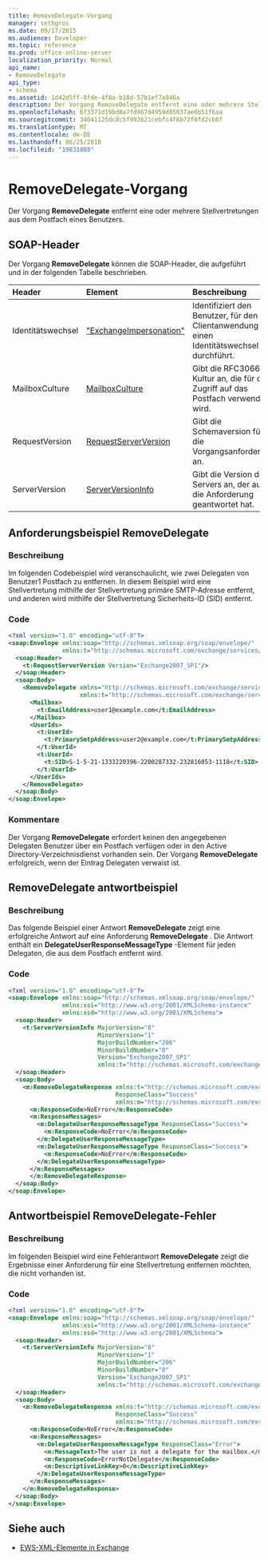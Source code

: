 ```yaml
---
title: RemoveDelegate-Vorgang
manager: sethgros
ms.date: 09/17/2015
ms.audience: Developer
ms.topic: reference
ms.prod: office-online-server
localization_priority: Normal
api_name:
- RemoveDelegate
api_type:
- schema
ms.assetid: 1d42d5ff-8fde-4f8a-b18d-57b1ef7a946a
description: Der Vorgang RemoveDelegate entfernt eine oder mehrere Stellvertretungen aus dem Postfach eines Benutzers.
ms.openlocfilehash: 6f3371d19bd8a7fd967d4959d85037ae6b51f6aa
ms.sourcegitcommit: 34041125dc8c5f993b21cebfc4f8b72f0fd2cb6f
ms.translationtype: MT
ms.contentlocale: de-DE
ms.lasthandoff: 06/25/2018
ms.locfileid: "19831088"
---
```

# <a name="removedelegate-operation"></a>RemoveDelegate-Vorgang

Der Vorgang **RemoveDelegate** entfernt eine oder mehrere Stellvertretungen aus dem Postfach eines Benutzers. 
  
## <a name="soap-headers"></a>SOAP-Header

Der Vorgang **RemoveDelegate** können die SOAP-Header, die aufgeführt und in der folgenden Tabelle beschrieben. 
  
|**Header**|**Element**|**Beschreibung**|
|:-----|:-----|:-----|
|Identitätswechsel  <br/> |["ExchangeImpersonation"](exchangeimpersonation.md) <br/> |Identifiziert den Benutzer, für den die Clientanwendung einen Identitätswechsel durchführt.  <br/> |
|MailboxCulture  <br/> |[MailboxCulture](mailboxculture.md) <br/> |Gibt die RFC3066-Kultur an, die für den Zugriff auf das Postfach verwendet wird.  <br/> |
|RequestVersion  <br/> |[RequestServerVersion](requestserverversion.md) <br/> |Gibt die Schemaversion für die Vorgangsanforderung an.  <br/> |
|ServerVersion  <br/> |[ServerVersionInfo](serverversioninfo.md) <br/> |Gibt die Version des Servers an, der auf die Anforderung geantwortet hat.  <br/> |
   
## <a name="removedelegate-request-example"></a>Anforderungsbeispiel RemoveDelegate

### <a name="description"></a>Beschreibung

Im folgenden Codebeispiel wird veranschaulicht, wie zwei Delegaten von Benutzer1 Postfach zu entfernen. In diesem Beispiel wird eine Stellvertretung mithilfe der Stellvertretung primäre SMTP-Adresse entfernt, und anderen wird mithilfe der Stellvertretung Sicherheits-ID (SID) entfernt.
  
### <a name="code"></a>Code

```XML
<?xml version="1.0" encoding="utf-8"?>
<soap:Envelope xmlns:soap="http://schemas.xmlsoap.org/soap/envelope/"
               xmlns:t="http://schemas.microsoft.com/exchange/services/2006/types">
  <soap:Header>
    <t:RequestServerVersion Version="Exchange2007_SP1"/>
  </soap:Header>
  <soap:Body>
    <RemoveDelegate xmlns="http://schemas.microsoft.com/exchange/services/2006/messages"
                    xmlns:t="http://schemas.microsoft.com/exchange/services/2006/types">
      <Mailbox>
        <t:EmailAddress>user1@example.com</t:EmailAddress>
      </Mailbox>
      <UserIds>
        <t:UserId>
          <t:PrimarySmtpAddress>user2@example.com</t:PrimarySmtpAddress>
        </t:UserId>
        <t:UserId>
          <t:SID>S-1-5-21-1333220396-2200287332-232816053-1118</t:SID>
        </t:UserId>
      </UserIds>
    </RemoveDelegate>
  </soap:Body>
</soap:Envelope>
```

### <a name="comments"></a>Kommentare

Der Vorgang **RemoveDelegate** erfordert keinen den angegebenen Delegaten Benutzer über ein Postfach verfügen oder in den Active Directory-Verzeichnisdienst vorhanden sein. Der Vorgang **RemoveDelegate** erfolgreich, wenn der Eintrag Delegaten verwaist ist. 
  
## <a name="removedelegate-response-example"></a>RemoveDelegate antwortbeispiel

### <a name="description"></a>Beschreibung

Das folgende Beispiel einer Antwort **RemoveDelegate** zeigt eine erfolgreiche Antwort auf eine Anforderung **RemoveDelegate** . Die Antwort enthält ein **DelegateUserResponseMessageType** -Element für jeden Delegaten, die aus dem Postfach entfernt wird. 
  
### <a name="code"></a>Code

```XML
<?xml version="1.0" encoding="utf-8"?>
<soap:Envelope xmlns:soap="http://schemas.xmlsoap.org/soap/envelope/" 
               xmlns:xsi="http://www.w3.org/2001/XMLSchema-instance" 
               xmlns:xsd="http://www.w3.org/2001/XMLSchema">
  <soap:Header>
    <t:ServerVersionInfo MajorVersion="8" 
                         MinorVersion="1" 
                         MajorBuildNumber="206" 
                         MinorBuildNumber="0" 
                         Version="Exchange2007_SP1" 
                         xmlns:t="http://schemas.microsoft.com/exchange/services/2006/types" />
  </soap:Header>
  <soap:Body>
    <m:RemoveDelegateResponse xmlns:t="http://schemas.microsoft.com/exchange/services/2006/types" 
                              ResponseClass="Success" 
                              xmlns:m="http://schemas.microsoft.com/exchange/services/2006/messages">
      <m:ResponseCode>NoError</m:ResponseCode>
      <m:ResponseMessages>
        <m:DelegateUserResponseMessageType ResponseClass="Success">
          <m:ResponseCode>NoError</m:ResponseCode>
        </m:DelegateUserResponseMessageType>
        <m:DelegateUserResponseMessageType ResponseClass="Success">
          <m:ResponseCode>NoError</m:ResponseCode>
        </m:DelegateUserResponseMessageType>
      </m:ResponseMessages>
      </m:RemoveDelegateResponse>
  </soap:Body>
</soap:Envelope>
```

## <a name="removedelegate-error-response-example"></a>Antwortbeispiel RemoveDelegate-Fehler

### <a name="description"></a>Beschreibung

Im folgenden Beispiel wird eine Fehlerantwort **RemoveDelegate** zeigt die Ergebnisse einer Anforderung für eine Stellvertretung entfernen möchten, die nicht vorhanden ist. 
  
### <a name="code"></a>Code

```XML
<?xml version="1.0" encoding="utf-8"?>
<soap:Envelope xmlns:soap="http://schemas.xmlsoap.org/soap/envelope/"
               xmlns:xsi="http://www.w3.org/2001/XMLSchema-instance"
               xmlns:xsd="http://www.w3.org/2001/XMLSchema">
  <soap:Header>
    <t:ServerVersionInfo MajorVersion="8"
                         MinorVersion="1"
                         MajorBuildNumber="206"
                         MinorBuildNumber="0"
                         Version="Exchange2007_SP1"
                         xmlns:t="http://schemas.microsoft.com/exchange/services/2006/types" />
  </soap:Header>
  <soap:Body>
    <m:RemoveDelegateResponse xmlns:t="http://schemas.microsoft.com/exchange/services/2006/types"
                              ResponseClass="Success"
                              xmlns:m="http://schemas.microsoft.com/exchange/services/2006/messages">
      <m:ResponseCode>NoError</m:ResponseCode>
      <m:ResponseMessages>
        <m:DelegateUserResponseMessageType ResponseClass="Error">
          <m:MessageText>The user is not a delegate for the mailbox.</m:MessageText>
          <m:ResponseCode>ErrorNotDelegate</m:ResponseCode>
          <m:DescriptiveLinkKey>0</m:DescriptiveLinkKey>
        </m:DelegateUserResponseMessageType>
      </m:ResponseMessages>
    </m:RemoveDelegateResponse>
  </soap:Body>
</soap:Envelope>
```

## <a name="see-also"></a>Siehe auch



- [EWS-XML-Elemente in Exchange](ews-xml-elements-in-exchange.md)

